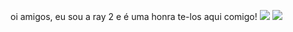 oi amigos, eu sou a ray 2 e é uma honra te-los aqui comigo!
![](https://media.tenor.com/yIFG-IEbEVUAAAAi/running-inosuke-hashibara.gif)
![](https://media.tenor.com/TcrzssE_SwMAAAAi/anime-waifu.gif)
